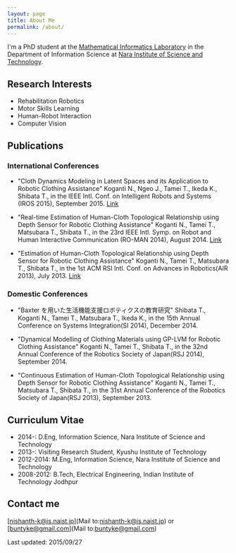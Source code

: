 ```yaml
---
layout: page
title: About Me
permalink: /about/
---
```


I'm a PhD student at the [Mathematical Informatics Laboratory](http://hawaii.naist.jp/modules/menu/) in the Department of Information Science at [Nara Institute of Science and Technology](http://www.naist.jp/en/).

## Research Interests

* Rehabilitation Robotics
* Motor Skills Learning
* Human-Robot Interaction
* Computer Vision

## Publications

### International Conferences

* "Cloth Dynamics Modeling in Latent Spaces and its Application to Robotic Clothing Assistance"
Koganti N., Ngeo J., Tamei T., Ikeda K., Shibata T., in the IEEE Intl. Conf. on Intelligent Robots and Systems (IROS 2015), September 2015.
[Link]()

* "Real-time Estimation of Human-Cloth Topological Relationship using Depth Sensor for Robotic Clothing Assistance"
Koganti N., Tamei T., Matsubara T., Shibata T., in the 23rd IEEE Intl. Symp. on Robot and Human Interactive Communication (RO-MAN 2014), August 2014. [Link](http://ieeexplore.ieee.org/xpl/articleDetails.jsp?arnumber=6926241&sortType%3Dasc_p_Sequence%26filter%3DAND%28p_IS_Number%3A6926219%29)

* "Estimation of Human-Cloth Topological Relationship using Depth Sensor for Robotic Clothing Assistance"
Koganti N., Tamei T., Matsubara T., Shibata T., in the 1st ACM RSI Intl. Conf. on Advances in Robotics(AIR 2013), July 2013. [Link](http://dl.acm.org/citation.cfm?id=2506146&CFID=474871802&CFTOKEN=23495758)

### Domestic Conferences

* "Baxter を用いた生活機能支援ロボティクスの教育研究"
Shibata T., Koganti N., Tamei T., Matsubara T., Ikeda K., in the 15th Annual Conference on Systems Integration(SI 2014), December 2014.

* "Dynamical Modelling of Clothing Materials using GP-LVM for Robotic Clothing Assistance"
Koganti N., Tamei T., Shibata T., in the 32nd Annual Conference of the Robotics Society of Japan(RSJ 2014), September 2014.

* "Continuous Estimation of Human-Cloth Topological Relationship using Depth Sensor for Robotic Clothing Assistance"
Koganti N., Tamei T., Matsubara T., Shibata T., in the 31st Annual Conference of the Robotics Society of Japan(RSJ 2013), September 2013.

## Curriculum Vitae

* 2014-: D.Eng, Information Science, Nara Institute of Science and Technology
* 2013-: Visiting Research Student, Kyushu Institute of Technology
* 2012-2014: M.Eng, Information Science, Nara Institute of Science and Technology
* 2008-2012: B.Tech, Electrical Engineering, Indian Institute of Technology Jodhpur

## Contact me

[nishanth-k@is.naist.jp](Mail to:nishanth-k@is.naist.jp) or [buntyke@gmail.com](Mail to:buntyke@gmail.com)

Last updated: 2015/09/27
